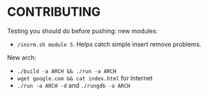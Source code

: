 # CONTRIBUTING

Testing you should do before pushing: new modules:

- `/insrm.sh module 5`. Helps catch simple insert remove problems.

New arch:

- `./build -a ARCH && ./run -a ARCH`
- `wget google.com && cat index.html` for Internet
- `./run -a ARCH -d` and `./rungdb -a ARCH`
